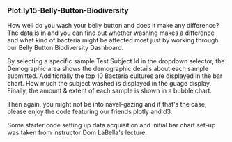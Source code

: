 ### Plot.ly15-Belly-Button-Biodiversity
How well do you wash your belly button and does it make any difference?  The data is in and you can find out whether washing makes a difference and what kind of bacteria might be affected most just by working through our Belly Button Biodiversity Dashboard.  

By selecting a specific sample Test Subject Id in the dropdown selector, the Demographic area shows the demographic details about each sample submitted. Additionally the top 10 Bacteria cultures are displayed in the bar chart.  How much the subject washed is displayed in the guage display.  Finally, the amount & extent of each sample is shown in a bubble chart.  

Then again, you might not be into navel-gazing and if that's the case, please enjoy the code featuring our friends plotly and d3.

Some starter code setting up data acquisition and initial bar chart set-up was taken from instructor Dom LaBella's lecture.


